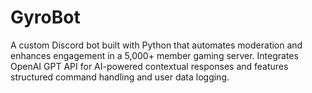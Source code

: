 # GyroBot
A custom Discord bot built with Python that automates moderation and enhances engagement in a 5,000+ member gaming server. Integrates OpenAI GPT API for AI-powered contextual responses and features structured command handling and user data logging.
